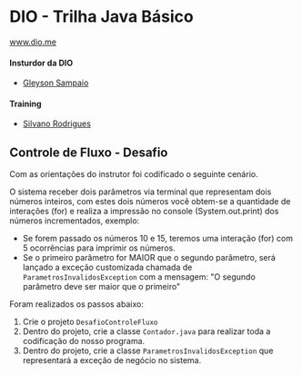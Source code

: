 # DIO - Trilha Java Básico
www.dio.me

#### Insturdor da DIO
- [Gleyson Sampaio](https://github.com/glysns)

#### Training
- [Silvano Rodrigues](https://github.com/silvanors)

## Controle de Fluxo - Desafio

Com as orientações do instrutor foi codificado o seguinte cenário.

O sistema receber dois parâmetros via terminal que representam dois números inteiros, com estes dois números você obtem-se a quantidade de interações (for) e realiza a impressão no console (System.out.print) dos números incrementados, exemplo:

* Se forem passado os números 10 e 15, teremos uma interação (for) com 5 ocorrências para imprimir os números.
* Se o primeiro parâmetro for MAIOR que o segundo parâmetro, será lançado a exceção customizada chamada de `ParametrosInvalidosException` com a mensagem: "O segundo parâmetro deve ser maior que o primeiro"   

Foram realizados os passos abaixo:
1. Crie o projeto `DesafioControleFluxo`
2. Dentro do projeto, crie a classe `Contador.java` para realizar toda a codificação do nosso programa.
3. Dentro do projeto, crie a classe `ParametrosInvalidosException` que representará a exceção de negócio no sistema.
